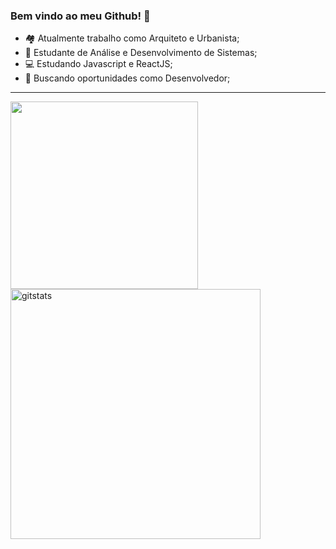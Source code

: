 ### Bem vindo ao meu Github! 👋

- 🏘️ Atualmente trabalho como Arquiteto e Urbanista;
- 📒 Estudante de Análise e Desenvolvimento de Sistemas;
- 💻 Estudando Javascript e ReactJS;
- 🔎 Buscando oportunidades como Desenvolvedor;

<hr>
   
<div>
   <img width="300px" src="https://github-readme-stats.vercel.app/api/top-langs/?username=lucascapoani&langs_count=8&layout=compact&theme=github_dark"/>

   <img width="400px" alt=gitstats src="https://github-readme-stats.vercel.app/api?username=lucascapoani&hide=issues,contribs&count_private=true&theme=github_dark"/>
</div>

  
